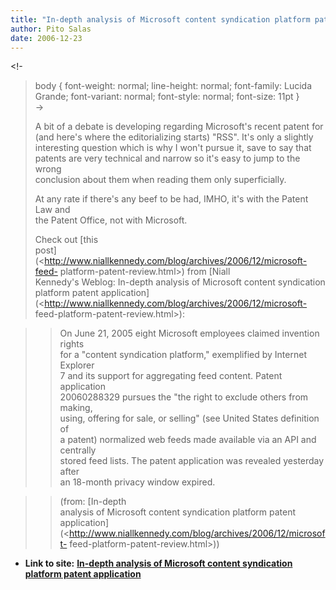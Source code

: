 ```yaml
---
title: "In-depth analysis of Microsoft content syndication platform patent application"
author: Pito Salas
date: 2006-12-23
---
```


<!-  
>  body { font-weight: normal; line-height: normal; font-family: Lucida
> Grande; font-variant: normal; font-style: normal; font-size: 11pt }  
>  ->
>
> A bit of a debate is developing regarding Microsoft's recent patent for  
>  (and here's where the editorializing starts) "RSS". It's only a slightly  
>  interesting question which is why I won't pursue it, save to say that  
>  patents are very technical and narrow so it's easy to jump to the wrong  
>  conclusion about them when reading them only superficially.
>
> At any rate if there's any beef to be had, IMHO, it's with the Patent Law
> and  
>  the Patent Office, not with Microsoft.
>
> Check out [this  
>  post](<http://www.niallkennedy.com/blog/archives/2006/12/microsoft-feed-
> platform-patent-review.html>) from [Niall  
>  Kennedy's Weblog: In-depth analysis of Microsoft content syndication  
>  platform patent
> application](<http://www.niallkennedy.com/blog/archives/2006/12/microsoft-
> feed-platform-patent-review.html>):
>

>> On June 21, 2005 eight Microsoft employees claimed invention rights  
>  for a "content syndication platform," exemplified by Internet Explorer  
>  7 and its support for aggregating feed content. Patent application  
>  20060288329 pursues the "the right to exclude others from making,  
>  using, offering for sale, or selling" (see United States definition of  
>  a patent) normalized web feeds made available via an API and centrally  
>  stored feed lists. The patent application was revealed yesterday after  
>  an 18-month privacy window expired.
>>

>> (from: [In-depth  
>  analysis of Microsoft content syndication platform patent
> application](<http://www.niallkennedy.com/blog/archives/2006/12/microsoft-
> feed-platform-patent-review.html>))


* **Link to site:** **[In-depth analysis of Microsoft content syndication platform patent application](None)**
